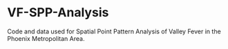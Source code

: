 # VF-SPP-Analysis
Code and data used for Spatial Point Pattern Analysis of Valley Fever in the Phoenix Metropolitan Area. 
